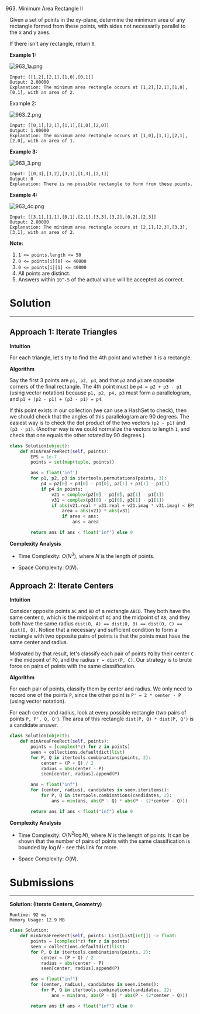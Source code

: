 963. Minimum Area Rectangle II

Given a set of points in the xy-plane, determine the minimum area of any rectangle formed from these points, with sides not necessarily parallel to the x and y axes.

If there isn't any rectangle, return `0`.

 

**Example 1:**

![963_1a.png](img/963_1a.png)

```
Input: [[1,2],[2,1],[1,0],[0,1]]
Output: 2.00000
Explanation: The minimum area rectangle occurs at [1,2],[2,1],[1,0],[0,1], with an area of 2.
```

Example 2:

![963_2.png](img/963_2.png)

```
Input: [[0,1],[2,1],[1,1],[1,0],[2,0]]
Output: 1.00000
Explanation: The minimum area rectangle occurs at [1,0],[1,1],[2,1],[2,0], with an area of 1.
```

**Example 3:**

![963_3.png](img/963_3.png)

```
Input: [[0,3],[1,2],[3,1],[1,3],[2,1]]
Output: 0
Explanation: There is no possible rectangle to form from these points.
```

**Example 4:**

![963_4c.png](img/963_4c.png)

```
Input: [[3,1],[1,1],[0,1],[2,1],[3,3],[3,2],[0,2],[2,3]]
Output: 2.00000
Explanation: The minimum area rectangle occurs at [2,1],[2,3],[3,3],[3,1], with an area of 2.
```

**Note:**

1. `1 <= points.length <= 50`
1. `0 <= points[i][0] <= 40000`
1. `0 <= points[i][1] <= 40000`
1. All points are distinct.
1. Answers within `10^-5` of the actual value will be accepted as correct.

# Solution
---
## Approach 1: Iterate Triangles
**Intuition**

For each triangle, let's try to find the 4th point and whether it is a rectangle.

**Algorithm**

Say the first 3 points are `p1, p2, p3`, and that `p2` and `p3` are opposite corners of the final rectangle. The 4th point must be `p4 = p2 + p3 - p1` (using vector notation) because `p1, p2, p4, p3` must form a parallelogram, and `p1 + (p2 - p1) + (p3 - p1) = p4`.

If this point exists in our collection (we can use a HashSet to check), then we should check that the angles of this parallelogram are 90 degrees. The easiest way is to check the dot product of the two vectors `(p2 - p1)` and `(p3 - p1)`. (Another way is we could normalize the vectors to length `1`, and check that one equals the other rotated by 90 degrees.)

```python
class Solution(object):
    def minAreaFreeRect(self, points):
        EPS = 1e-7
        points = set(map(tuple, points))

        ans = float('inf')
        for p1, p2, p3 in itertools.permutations(points, 3):
            p4 = p2[0] + p3[0] - p1[0], p2[1] + p3[1] - p1[1]
            if p4 in points:
                v21 = complex(p2[0] - p1[0], p2[1] - p1[1])
                v31 = complex(p3[0] - p1[0], p3[1] - p1[1])
                if abs(v21.real * v31.real + v21.imag * v31.imag) < EPS:
                    area = abs(v21) * abs(v31)
                    if area < ans:
                        ans = area

        return ans if ans < float('inf') else 0
```

**Complexity Analysis**

* Time Complexity: $O(N^3)$, where $N$ is the length of points.

* Space Complexity: $O(N)$.

## Approach 2: Iterate Centers
**Intuition**

Consider opposite points `AC` and `BD` of a rectangle `ABCD`. They both have the same center `O`, which is the midpoint of `AC` and the midpoint of `AB`; and they both have the same radius `dist(O, A) == dist(O, B) == dist(O, C) == dist(O, D)`. Notice that a necessary and sufficient condition to form a rectangle with two opposite pairs of points is that the points must have the same center and radius.

Motivated by that result, let's classify each pair of points `PQ` by their center `C` = the midpoint of `PQ`, and the radius `r = dist(P, C)`. Our strategy is to brute force on pairs of points with the same classification.

**Algorithm**

For each pair of points, classify them by center and radius. We only need to record one of the points `P`, since the other point is `P' = 2 * center - P` (using vector notation).

For each center and radius, look at every possible rectangle (two pairs of points `P, P', Q, Q'`). The area of this rectangle `dist(P, Q) * dist(P, Q')` is a candidate answer.

```python
class Solution(object):
    def minAreaFreeRect(self, points):
        points = [complex(*z) for z in points]
        seen = collections.defaultdict(list)
        for P, Q in itertools.combinations(points, 2):
            center = (P + Q) / 2
            radius = abs(center - P)
            seen[center, radius].append(P)

        ans = float("inf")
        for (center, radius), candidates in seen.iteritems():
            for P, Q in itertools.combinations(candidates, 2):
                ans = min(ans, abs(P - Q) * abs(P - (2*center - Q)))

        return ans if ans < float("inf") else 0
```

**Complexity Analysis**

* Time Complexity: $O(N^2 \log N)$, where $N$ is the length of points. It can be shown that the number of pairs of points with the same classification is bounded by $\log N$ - see this link for more.

* Space Complexity: $O(N)$.

# Submissions
---
**Solution: (Iterate Centers, Geometry)**
```
Runtime: 92 ms
Memory Usage: 12.9 MB
```
```python
class Solution:
    def minAreaFreeRect(self, points: List[List[int]]) -> float:
        points = [complex(*z) for z in points]
        seen = collections.defaultdict(list)
        for P, Q in itertools.combinations(points, 2):
            center = (P + Q) / 2
            radius = abs(center - P)
            seen[center, radius].append(P)

        ans = float("inf")
        for (center, radius), candidates in seen.items():
            for P, Q in itertools.combinations(candidates, 2):
                ans = min(ans, abs(P - Q) * abs(P - (2*center - Q)))

        return ans if ans < float("inf") else 0
```